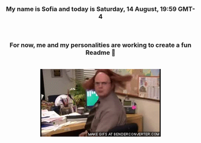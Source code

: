 


<div align="center">
<h3 >My name is Sofia and today is Saturday, 14 August, 19:59 GMT-4</h3><br>
<h3 >For now, me and my personalities are working to create a fun Readme 👋
</h3><br>
<img src='img/dwight.gif' alt='working...'/>
</div>

